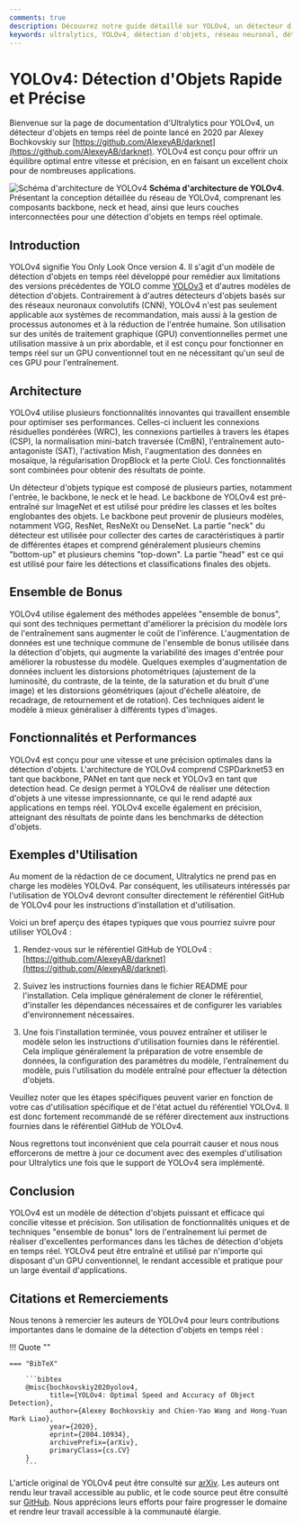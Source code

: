 ```yaml
---
comments: true
description: Découvrez notre guide détaillé sur YOLOv4, un détecteur d'objets en temps réel de pointe. Comprenez ses points forts architecturaux, ses fonctionnalités innovantes et des exemples d'application.
keywords: ultralytics, YOLOv4, détection d'objets, réseau neuronal, détection en temps réel, détecteur d'objets, apprentissage automatique
---
```


# YOLOv4: Détection d'Objets Rapide et Précise

Bienvenue sur la page de documentation d'Ultralytics pour YOLOv4, un détecteur d'objets en temps réel de pointe lancé en 2020 par Alexey Bochkovskiy sur [https://github.com/AlexeyAB/darknet](https://github.com/AlexeyAB/darknet). YOLOv4 est conçu pour offrir un équilibre optimal entre vitesse et précision, en en faisant un excellent choix pour de nombreuses applications.

![Schéma d'architecture de YOLOv4](https://user-images.githubusercontent.com/26833433/246185689-530b7fe8-737b-4bb0-b5dd-de10ef5aface.png)
**Schéma d'architecture de YOLOv4**. Présentant la conception détaillée du réseau de YOLOv4, comprenant les composants backbone, neck et head, ainsi que leurs couches interconnectées pour une détection d'objets en temps réel optimale.

## Introduction

YOLOv4 signifie You Only Look Once version 4. Il s'agit d'un modèle de détection d'objets en temps réel développé pour remédier aux limitations des versions précédentes de YOLO comme [YOLOv3](yolov3.md) et d'autres modèles de détection d'objets. Contrairement à d'autres détecteurs d'objets basés sur des réseaux neuronaux convolutifs (CNN), YOLOv4 n'est pas seulement applicable aux systèmes de recommandation, mais aussi à la gestion de processus autonomes et à la réduction de l'entrée humaine. Son utilisation sur des unités de traitement graphique (GPU) conventionnelles permet une utilisation massive à un prix abordable, et il est conçu pour fonctionner en temps réel sur un GPU conventionnel tout en ne nécessitant qu'un seul de ces GPU pour l'entraînement.

## Architecture

YOLOv4 utilise plusieurs fonctionnalités innovantes qui travaillent ensemble pour optimiser ses performances. Celles-ci incluent les connexions résiduelles pondérées (WRC), les connexions partielles à travers les étapes (CSP), la normalisation mini-batch traversée (CmBN), l'entraînement auto-antagoniste (SAT), l'activation Mish, l'augmentation des données en mosaïque, la régularisation DropBlock et la perte CIoU. Ces fonctionnalités sont combinées pour obtenir des résultats de pointe.

Un détecteur d'objets typique est composé de plusieurs parties, notamment l'entrée, le backbone, le neck et le head. Le backbone de YOLOv4 est pré-entraîné sur ImageNet et est utilisé pour prédire les classes et les boîtes englobantes des objets. Le backbone peut provenir de plusieurs modèles, notamment VGG, ResNet, ResNeXt ou DenseNet. La partie "neck" du détecteur est utilisée pour collecter des cartes de caractéristiques à partir de différentes étapes et comprend généralement plusieurs chemins "bottom-up" et plusieurs chemins "top-down". La partie "head" est ce qui est utilisé pour faire les détections et classifications finales des objets.

## Ensemble de Bonus

YOLOv4 utilise également des méthodes appelées "ensemble de bonus", qui sont des techniques permettant d'améliorer la précision du modèle lors de l'entraînement sans augmenter le coût de l'inférence. L'augmentation de données est une technique commune de l'ensemble de bonus utilisée dans la détection d'objets, qui augmente la variabilité des images d'entrée pour améliorer la robustesse du modèle. Quelques exemples d'augmentation de données incluent les distorsions photométriques (ajustement de la luminosité, du contraste, de la teinte, de la saturation et du bruit d'une image) et les distorsions géométriques (ajout d'échelle aléatoire, de recadrage, de retournement et de rotation). Ces techniques aident le modèle à mieux généraliser à différents types d'images.

## Fonctionnalités et Performances

YOLOv4 est conçu pour une vitesse et une précision optimales dans la détection d'objets. L'architecture de YOLOv4 comprend CSPDarknet53 en tant que backbone, PANet en tant que neck et YOLOv3 en tant que detection head. Ce design permet à YOLOv4 de réaliser une détection d'objets à une vitesse impressionnante, ce qui le rend adapté aux applications en temps réel. YOLOv4 excelle également en précision, atteignant des résultats de pointe dans les benchmarks de détection d'objets.

## Exemples d'Utilisation

Au moment de la rédaction de ce document, Ultralytics ne prend pas en charge les modèles YOLOv4. Par conséquent, les utilisateurs intéressés par l'utilisation de YOLOv4 devront consulter directement le référentiel GitHub de YOLOv4 pour les instructions d'installation et d'utilisation.

Voici un bref aperçu des étapes typiques que vous pourriez suivre pour utiliser YOLOv4 :

1. Rendez-vous sur le référentiel GitHub de YOLOv4 : [https://github.com/AlexeyAB/darknet](https://github.com/AlexeyAB/darknet).

2. Suivez les instructions fournies dans le fichier README pour l'installation. Cela implique généralement de cloner le référentiel, d'installer les dépendances nécessaires et de configurer les variables d'environnement nécessaires.

3. Une fois l'installation terminée, vous pouvez entraîner et utiliser le modèle selon les instructions d'utilisation fournies dans le référentiel. Cela implique généralement la préparation de votre ensemble de données, la configuration des paramètres du modèle, l'entraînement du modèle, puis l'utilisation du modèle entraîné pour effectuer la détection d'objets.

Veuillez noter que les étapes spécifiques peuvent varier en fonction de votre cas d'utilisation spécifique et de l'état actuel du référentiel YOLOv4. Il est donc fortement recommandé de se référer directement aux instructions fournies dans le référentiel GitHub de YOLOv4.

Nous regrettons tout inconvénient que cela pourrait causer et nous nous efforcerons de mettre à jour ce document avec des exemples d'utilisation pour Ultralytics une fois que le support de YOLOv4 sera implémenté.

## Conclusion

YOLOv4 est un modèle de détection d'objets puissant et efficace qui concilie vitesse et précision. Son utilisation de fonctionnalités uniques et de techniques "ensemble de bonus" lors de l'entraînement lui permet de réaliser d'excellentes performances dans les tâches de détection d'objets en temps réel. YOLOv4 peut être entraîné et utilisé par n'importe qui disposant d'un GPU conventionnel, le rendant accessible et pratique pour un large éventail d'applications.

## Citations et Remerciements

Nous tenons à remercier les auteurs de YOLOv4 pour leurs contributions importantes dans le domaine de la détection d'objets en temps réel :

!!! Quote ""

    === "BibTeX"

        ```bibtex
        @misc{bochkovskiy2020yolov4,
              title={YOLOv4: Optimal Speed and Accuracy of Object Detection},
              author={Alexey Bochkovskiy and Chien-Yao Wang and Hong-Yuan Mark Liao},
              year={2020},
              eprint={2004.10934},
              archivePrefix={arXiv},
              primaryClass={cs.CV}
        }
        ```

L'article original de YOLOv4 peut être consulté sur [arXiv](https://arxiv.org/abs/2004.10934). Les auteurs ont rendu leur travail accessible au public, et le code source peut être consulté sur [GitHub](https://github.com/AlexeyAB/darknet). Nous apprécions leurs efforts pour faire progresser le domaine et rendre leur travail accessible à la communauté élargie.

